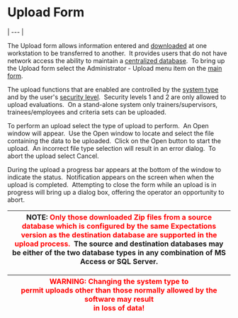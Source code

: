 # Upload Form 
| --- |

The Upload form allows information entered and [downloaded](<7mr4.md>) at one workstation to be 
transferred to another.&nbsp; It provides users that do not have network access 
the ability to maintain a [centralized database](<7mnk.md>).&nbsp; 
To bring up the Upload form select the Administrator - Upload menu item on the
[main form](<7jjr.md>).

The 
upload functions that are enabled are controlled by the [system type](<7mls.md>) and by the user's [security level](<7je8.md>).&nbsp; 
Security levels 1 and 2 are only allowed to upload evaluations.&nbsp; On a stand-alone 
system only trainers/supervisors, trainees/employees and criteria sets can be 
uploaded.

To perform an upload select the type of upload to perform.&nbsp; An Open 
window will appear.&nbsp; Use the Open window to locate and select the file containing the data to 
  be uploaded.&nbsp; Click on the Open button to start the upload.&nbsp; An 
incorrect file type selection will result in an error dialog.&nbsp; To abort the 
upload select Cancel.

During the upload a progress bar appears at the bottom of the window to indicate the status.&nbsp; Notification appears on the screen when when the upload is completed.&nbsp; Attempting to close the form while an upload is in progress will bring up 
  a dialog box, offering the operator an opportunity to abort.

| <font size="3"><b>NOTE</b>: </font><font color="#FF0000">Only those downloaded Zip files from a source database which is configured by the same Expectations version as the destination database are supported in the upload process.</font>&nbsp; The source and destination databases may be either of the two database types in any combination of MS Access or SQL Server. |
| --- |

| <font size="3" color="#FF0000"><b>WARNING: </b>Changing the system type to <br>    permit uploads other than those normally allowed by the software may result <br>    in loss of data!</font> |
| --- |